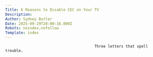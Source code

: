 ```yaml
---
Title: 6 Reasons to Disable CEC on Your TV
Description: 
Author: Sydney Butler
Date: 2025-09-29T20:00:16.000Z
Robots: noindex,nofollow
Template: index
---
```


                                            Three letters that spell trouble.
                                        